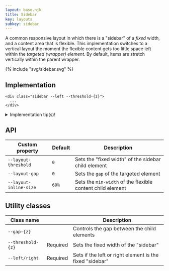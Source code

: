 ```yaml
---
layout: base.njk
title: Sidebar
key: layouts
subkey: sidebar
---
```


A common responsive layout in which there is a "sidebar" of a _fixed_ width, and a content area that is flexible. This implementation switches to a vertical layout the moment the flexible content gets too little space left within the _targeted (wrapper) element_. By default, items are stretch vertically within the parent wrapper.

{% include "svg/sidebar.svg" %}

## Implementation

```
<div class="sidebar --left --threshold-{z}">
  ...
</div>
```

<details>
  <summary>Implementation tip(s)!</summary>
  <p><b>1.</b> The sidebar layout pattern does not have to be applied to an entire page. You can even apply it to a "searchbar". The input bar is the flexible content, but the search button is of a fixed content. If there is not enough room, they switch to a vertical layout.</p>
  <p><b>2.</b> There is a custom property called <code>--layout-inline-size</code>, set to 60% to calculate the breaking point of this layout. If you want a different breaking point, you can overwrite this custom property. There are <i>class utilities</i> available.</p>
</details>

## API

<div>
  <table>
    <thead>
      <tr><th>Custom property</th><th>Default</th><th>Description</th></tr>
    </thead>
    <tbody>
      <tr><td><code>--layout-threshold</code></td><td><code>0</code></td><td>Sets the "fixed width" of the sidebar child element</tr>
      <tr><td><code>--layout-gap</code></td><td><code>0</code></td><td>Sets the <code>gap</code> of the targeted element</tr>
      <tr><td><code>--layout-inline-size</code></td><td><code>60%</code></td><td>Sets the <code>min-width</code> of the flexible content child element</tr>
    </tbody>
  </table>
</div>

## Utility classes

<div>
  <table>
    <thead>
      <tr><th>Class name</th><th></th><th>Description</th></tr>
    </thead>
    <tbody>
      <tr><td><code>--gap-{z}</code></td><td></td><td>Controls the gap between the child elements</td></tr>
      <tr><td><code>--threshold-{z}</code></td><td>Required</td><td>Sets the fixed width of the "sidebar"</td></tr>
      <tr><td><code>--left/right</code></td><td>Required</td><td>Sets if the left or right element is the fixed "sidebar"</td></tr>
    </tbody>
  </table>
</div>
